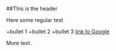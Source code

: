 ##This is the header

Here some regular test

+bullet 1
+bullet 2
+bullet 3
[link to Google](http://www.goggle.com)

More text.